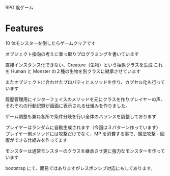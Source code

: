RPG 風ゲーム

# Features

10 体モンスターを倒したらゲームクリアです

オブジェクト指向の考えに乗っ取りプログラミングを書いています

直接インスタンス化できない、Creature（生物）という抽象クラスを生成
これを Human と Monster の２種の生物を別クラスに継承させています

またオブジェクトに合わせたプロパティとメソッドを作り、カプセル化も行っています

履歴管理用にインターフェイスのメソッドを元にクラスを作りプレイヤーの声、それぞれの行動記録が画面に表示される仕組みを作りました。

ゲーム調整も兼ね各所で条件分岐を行い全体のバランスを調整しております

プレイヤーはランダムに自動生成されます（今回は３パターン作っています）
プレイヤー側メソッドには攻撃だけでなく、MP を消費する事で、魔法攻撃・回復ができる仕組みを作ってます

モンスターは通常モンスターのクラスを継承させ更に強力なモンスターを作っています

bootstrap にて、簡易ではありますがレスポンシブ対応にもしてあります。
